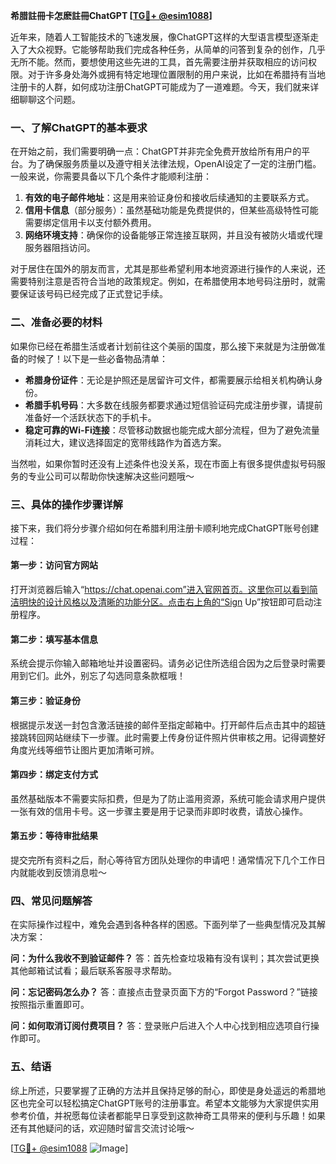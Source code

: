 **希腊註冊卡怎麽註冊ChatGPT [[TG💪+ @esim1088](https://t.me/s/esim1088)]**

近年来，随着人工智能技术的飞速发展，像ChatGPT这样的大型语言模型逐渐走入了大众视野。它能够帮助我们完成各种任务，从简单的问答到复杂的创作，几乎无所不能。然而，要想使用这些先进的工具，首先需要注册并获取相应的访问权限。对于许多身处海外或拥有特定地理位置限制的用户来说，比如在希腊持有当地注册卡的人群，如何成功注册ChatGPT可能成为了一道难题。今天，我们就来详细聊聊这个问题。

### 一、了解ChatGPT的基本要求

在开始之前，我们需要明确一点：ChatGPT并非完全免费开放给所有用户的平台。为了确保服务质量以及遵守相关法律法规，OpenAI设定了一定的注册门槛。一般来说，你需要具备以下几个条件才能顺利注册：

1. **有效的电子邮件地址**：这是用来验证身份和接收后续通知的主要联系方式。
2. **信用卡信息**（部分服务）：虽然基础功能是免费提供的，但某些高级特性可能需要绑定信用卡以支付额外费用。
3. **网络环境支持**：确保你的设备能够正常连接互联网，并且没有被防火墙或代理服务器阻挡访问。

对于居住在国外的朋友而言，尤其是那些希望利用本地资源进行操作的人来说，还需要特别注意是否符合当地的政策规定。例如，在希腊使用本地号码注册时，就需要保证该号码已经完成了正式登记手续。

### 二、准备必要的材料

如果你已经在希腊生活或者计划前往这个美丽的国度，那么接下来就是为注册做准备的时候了！以下是一些必备物品清单：

- **希腊身份证件**：无论是护照还是居留许可文件，都需要展示给相关机构确认身份。
- **希腊手机号码**：大多数在线服务都要求通过短信验证码完成注册步骤，请提前准备好一个活跃状态下的手机卡。
- **稳定可靠的Wi-Fi连接**：尽管移动数据也能完成大部分流程，但为了避免流量消耗过大，建议选择固定的宽带线路作为首选方案。

当然啦，如果你暂时还没有上述条件也没关系，现在市面上有很多提供虚拟号码服务的专业公司可以帮助你快速解决这些问题哦～

### 三、具体的操作步骤详解

接下来，我们将分步骤介绍如何在希腊利用注册卡顺利地完成ChatGPT账号创建过程：

#### 第一步：访问官方网站

打开浏览器后输入“https://chat.openai.com”进入官网首页。这里你可以看到简洁明快的设计风格以及清晰的功能分区。点击右上角的“Sign Up”按钮即可启动注册程序。

#### 第二步：填写基本信息

系统会提示你输入邮箱地址并设置密码。请务必记住所选组合因为之后登录时需要用到它们。此外，别忘了勾选同意条款框哦！

#### 第三步：验证身份

根据提示发送一封包含激活链接的邮件至指定邮箱中。打开邮件后点击其中的超链接跳转回网站继续下一步骤。此时需要上传身份证件照片供审核之用。记得调整好角度光线等细节让图片更加清晰可辨。

#### 第四步：绑定支付方式

虽然基础版本不需要实际扣费，但是为了防止滥用资源，系统可能会请求用户提供一张有效的信用卡号。这一步骤主要是用于记录而非即时收费，请放心操作。

#### 第五步：等待审批结果

提交完所有资料之后，耐心等待官方团队处理你的申请吧！通常情况下几个工作日内就能收到反馈消息啦～

### 四、常见问题解答

在实际操作过程中，难免会遇到各种各样的困惑。下面列举了一些典型情况及其解决方案：

**问：为什么我收不到验证邮件？**
答：首先检查垃圾箱有没有误判；其次尝试更换其他邮箱试试看；最后联系客服寻求帮助。

**问：忘记密码怎么办？**
答：直接点击登录页面下方的“Forgot Password？”链接按照指示重置即可。

**问：如何取消订阅付费项目？**
答：登录账户后进入个人中心找到相应选项自行操作即可。

### 五、结语

综上所述，只要掌握了正确的方法并且保持足够的耐心，即使是身处遥远的希腊地区也完全可以轻松搞定ChatGPT账号的注册事宜。希望本文能够为大家提供实用参考价值，并祝愿每位读者都能早日享受到这款神奇工具带来的便利与乐趣！如果还有其他疑问的话，欢迎随时留言交流讨论哦～ 

[[TG💪+ @esim1088](https://t.me/s/esim1088) ![Image](https://i.postimg.cc/4NQfJmqS/Snipaste-2025-05-13-00-14-12.png)]